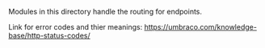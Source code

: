 Modules in this directory handle the routing for endpoints.

Link for error codes and thier meanings: https://umbraco.com/knowledge-base/http-status-codes/